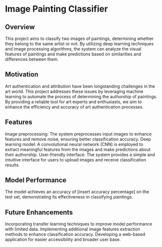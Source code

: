 # Image Painting Classifier
## Overview
This project aims to classify two images of paintings, determining whether they belong to the same artist or not. By utilizing deep learning techniques and image processing algorithms, the system can analyze the visual features of paintings and make predictions based on similarities and differences between them.

## Motivation
Art authentication and attribution have been longstanding challenges in the art world. This project addresses these issues by leveraging machine learning to automate the process of determining the authorship of paintings. By providing a reliable tool for art experts and enthusiasts, we aim to enhance the efficiency and accuracy of art authentication processes.

## Features
Image preprocessing: The system preprocesses input images to enhance features and remove noise, ensuring better classification accuracy.
Deep learning model: A convolutional neural network (CNN) is employed to extract meaningful features from the images and make predictions about their authorship.
User-friendly interface: The system provides a simple and intuitive interface for users to upload images and receive classification results.

## Model Performance
The model achieves an accuracy of [insert accuracy percentage] on the test set, demonstrating its effectiveness in classifying paintings.

## Future Enhancements
Incorporating transfer learning techniques to improve model performance with limited data.
Implementing additional image features extraction methods to enhance classification accuracy.
Developing a web-based application for easier accessibility and broader user base.
